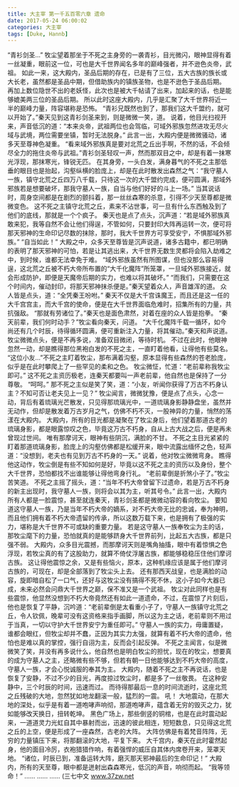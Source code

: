 ```yaml
---
title: 大主宰 第一千五百零六章 遗命
date: 2017-05-24 06:00:02
categories: 大主宰
tags: [Duke, Hannb]
---
```


“青衫剑圣...”
牧尘望着那坐于不死之主身旁的一袭青衫，目光微闪，眼神显得有着一丝凝重，眼前这一位，可也是大千世界闻名多年的巅峰强者，并不逊色炎帝，武祖。
如此一来，这大殿内，圣品后期的存在，已是有了三位，五大古族的族长或大长老，虽然都是圣品中期，但借助族内的镇族圣物，也是不逊色于圣品后期。
再加上数位隐世不出的老妖怪，此次也是被大千帖请了出来，加起来的话，也是能够媲美两三位的圣品后期。
所以此时这座大殿内，几乎是汇聚了大千世界将近一半的巅峰力量，阵容堪称是恐怖。
“青衫兄既然也到了，那我们这大千盟约，就可以开始了。”秦天见到这青衫剑圣来到，则是微微一笑，道。
说着，他目光扫视开来，声音低沉的道：“本来炎帝，武祖两位也会驾临，可域外邪族忽然进攻无尽火域与武境，两位需要坐镇，暂时无法脱身。”
此言一出，大殿内便是微微骚动，诸多天至尊神色凝重。
“看来域外邪族真是要对北荒之丘出手啊，不然的话，不会倾尽全力的拖住炎帝与武祖。”青衫剑圣轻叹一声，然而那双目之中，却是有着一抹寒光浮现，那抹寒光，锋锐无匹。
在其身旁，一头白发，满身暮气的不死之主那低垂的眼目也是抬起，沟壑纵横的脸庞上，却是在此时散发出森然之气：“我守墓人一族，镇守北荒之丘四万八千载，只待这一次的大千盟约完成，便可圆满，那域外邪族若是想要破坏，那我守墓人一族，自当与他们好好的斗上一场。”
当其说话时，周身空间都是在剧烈的颤抖着，那一丝丝森寒的杀意，引得不少天至尊都是微微变色。
这不死之主镇守北荒之丘，素来不沾世事，可一旦有什么东西触及到了他们的底线，那就是一个个疯子。
秦天也是点了点头，沉声道：“若是域外邪族真敢来犯，我等自然不会让他们得逞，不管如何，只要封印大阵再运转一次，便可将那天邪神的生命印记尽数的抹除，那时，我大千世界方可享受安宁，不惧那域外邪族。”
“自当如此！”
大殿之中，众多天至尊皆是沉声说道，诸多古籍中，都已明确的表明了那天邪神的可怕，若是让其逃出来，大千世界无数生灵都将会陷入劫难之中，到时候，谁都无法幸免于难。
“域外邪族虽然有所图谋，但也没那么容易得逞，这北荒之丘被不朽大帝所布置的“大千化魔阵”所笼罩，一旦域外邪族接近，就会形成防护，即便是天魔帝后期的实力，也难以将其破坏。”
“而我们，只需要在这个时间内，催动封印，将那天邪神抹杀便是。”秦天望着众人，声音雄浑的道。
众人皆是点头，道：“全凭秦王吩咐。”
秦天不仅是大千宫诛魔王，而且还是这一任的大千宫宫主，而大千宫的使命，便是在大千世界面临危难时，招集所有的力量，共抗强敌。
“那就有劳诸位了。”秦天也是面色肃然，对着在座的众人皆是抱拳。
“秦天前辈，我们何时动手？”牧尘看向秦天，问道。
“大千化魔阵千载一循环，如今尚还有几个时辰，待得循环圆满，便可重新注入力量，将其催动。”秦天和声说道。
牧尘微微点头，便是不再多说，准备双目微闭，等待时机。
不过在此时，他眼神忽然一动，却是瞧得那位黑袍白发的不死之主，一直盯着他看，让得他有些莫名。
“这位小友...”不死之主盯着牧尘，那布满着沟壑，原本显得有些森然的苍老脸庞，似乎是在此时攀爬上了一些罕见的柔和之色。
牧尘微怔，忙道：“老前辈称我牧尘即可。”
这不死之主资历极老，连秦天都要叫一声老前辈，他自然也是保持了一分尊敬。
“呵呵。”
那不死之主似是笑了笑，道：“小友，听闻你获得了万古不朽身认主？不知可否让老夫见上一见？”
牧尘闻言，微微犹豫，便是点了点头，心念一动，背后有着琉璃光芒散发，只见得那琉璃光中，一道琉璃身影静静盘坐，虽然并无动作，但却是散发着万古岁月之气，仿佛不朽不灭，一股神异的力量，悄然的荡漾在大殿内。
大殿内，所有的目光都是凝聚在了牧尘身后，他们望着那道古老的琉璃身影，都是眼露惊叹之色，毕竟这万古不朽身，自从上古大战之后，便是再未曾现过世间。
唯有那摩诃天，眼神有些阴沉，满脸的不甘。
不死之主目光紧紧的盯着那道琉璃身影，脸庞上的沟壑仿佛都是松缓开来，眼中流露出缅怀之色，轻声道：“没想到，老夫也有见到万古不朽身的一天。”
说着，他对牧尘微微弯身。
瞧得他这动作，牧尘倒是有些不知如何是好，毕竟以这不死之主的资历以及身份，整个大千世界，恐怕都找不出谁能够让得他弯身行礼。
“老前辈倒是折煞小子了。”牧尘苦笑道。
不死之主摇了摇头，道：“当年不朽大帝曾留下过遗命，若是万古不朽身的新主出现时，我守墓人一族，则将会以其为主，听其号令。”
此言一出，大殿内所有人都是一脸震惊，甚至就连秦天，青衫剑圣都是微微动容的看向牧尘。
要知道这守墓人一族，乃是当年不朽大帝的嫡系，对不朽大帝无比的忠诚，奉为神明，而且他们拥有着不朽大帝遗留的传承，所以这数万载下来，也是拥有了极强的实力，堪称是大千世界不可或缺的重要力量。
若是这守墓人一族奉牧尘为主的话，那牧尘麾下的力量，恐怕就真的是能够跻身大千世界前列，比起五大古族，都是只强不弱。
大殿内，众多目光震撼，而那摩诃天则是嘴角抽搐，眼中有着惊惧之色浮现，若牧尘真的有了这股助力，就算不倚仗浮屠古族，都能够稳稳压住他们摩诃古族。
这让得他震惊之余，又是有些恼火，原本，这种机缘应该是属于他们摩诃古族的，可现在，却是全部落到了牧尘头上去。
还有那西天战皇，也是满脸的动容，旋即暗自松了一口气，还好与这牧尘没有搞得不死不休，这小子如今大器已成，未来必然会问鼎大千世界之巅，保不准又是一个武祖。
牧尘对此同样也是有些震惊，他显然没想到不朽大帝竟然还有如此一道遗命，不过，在震惊了片刻后，他也是恢复了平静，沉吟道：“老前辈倒是太看重小子了，守墓人一族镇守北荒之丘，令人钦佩，晚辈可没有这资格来指手画脚，所以这为主之话，老前辈则不用过于当真，一切以守护大千世界安宁为重任即可。”
守墓人一族的实力，毋庸置疑，谁都会眼红，但牧尘却并不蠢，正因为其实力太强，就算有着不朽大帝的遗命，他怕也是难以真的掌控，强行自诩为主，反而会引起反弹。
不死之主闻言，似是微微笑了笑，并没有再多说什么，他自然也是明白牧尘的担忧，现在的牧尘，想要真的成为守墓人之主，还略微有些不够，但若有朝一日他能够达到不朽大帝的高度，守墓人一族，才会心悦诚服的奉其为主。
大殿内，随着不死之主不再说话，也是恢复了安静，不过不少的目光，再度掠过牧尘时，都是多了一丝敬畏。
在这种安静中，三个时辰的时间，迅速而过。
而待得那最后一息的时间流逝时，这座北荒之丘残破的大地，忽然犹如地龙翻滚一般，猛烈的一震。
吼！
大地震动，在那大地的深处，似乎是有着一道咆哮声响彻，那道咆哮声，蕴含着无穷的毁灭之力，犹如能够改天换日，扭转乾坤。
黑色广场上，那些倒竖的铜棺，也是在此时震动起来，一道道灵力光虹自其中暴射而出，迅速的彼此相连，短短数息，只见得这北荒之丘的上空，便是形成了一座森然，古老的大阵。
大阵仿佛是有着梵音阵阵，无穷的力量镇压下来，将那翻滚的大地，平复下来。
大千宫内，秦天在此时霍然起身，他的面目冷厉，衣袍猎猎作响，有着强悍的威压自其体内席卷开来，笼罩天地。
“诸位，时辰已到，准备运转大阵，磨灭那天邪神最后的生命印记！”
大殿内，所有的天至尊，眼中都是迸射出森森寒光，低沉的声音，响彻而起。
“我等领命！”
......
......
......
(三七中文 www.37zw.net